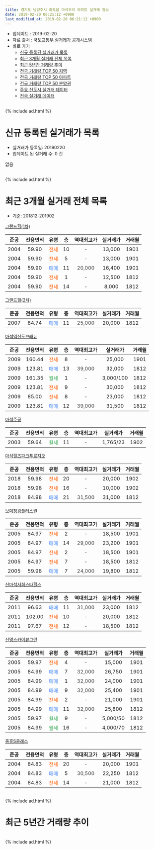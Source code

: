 ```yaml
---
title: 경기도 남양주시 화도읍 마석우리 아파트 실거래 정보
date: 2019-02-20 06:21:12 +0900
last_modified_at: 2019-02-20 06:21:12 +0900
---
```


* 업데이트 : 2019-02-20
* 자료 출처 : [국토교통부 실거래가 공개시스템](http://rt.molit.go.kr)
* 바로 가기
    * [신규 등록된 실거래가 목록](#신규-등록된-실거래가-목록)
    * [최근 3개월 실거래 전체 목록](#최근-3개월-실거래-전체-목록)
    * [최근 5년간 거래량 추이](#최근-5년간-거래량-추이)
    * [전국 거래량 TOP 50 지역](https://inasie.github.io/apt-trade-info/최근-3개월-전국에서-가장-거래가-많이-발생한-지역)
    * [전국 거래량 TOP 50 아파트](https://inasie.github.io/apt-trade-info/최근-3개월-전국에서-가장-거래가-많이-발생한-아파트)
    * [전국 거래량 TOP 50 분양권](https://inasie.github.io/apt-trade-info/최근-3개월-전국에서-가장-거래가-많이-발생한-분양권)
    * [주요 신도시 실거래 데이터](https://inasie.github.io/apt-trade-info/주요-신도시)
    * [전국 실거래 데이터](https://inasie.github.io/apt-trade-info/전국)
<br>
{% include ad.html %}
<br>

# 신규 등록된 실거래가 목록
* 실거래가 등록일: 20190220
* 업데이트 된 실거래 수: 0 건

없음

<br>
{% include ad.html %}
<br>

# 최근 3개월 실거래 전체 목록
* 기준: 201812-201902


[그랜드힐(1차)](https://search.naver.com/search.naver?query=%EA%B2%BD%EA%B8%B0%EB%8F%84+%EB%82%A8%EC%96%91%EC%A3%BC%EC%8B%9C+%ED%99%94%EB%8F%84%EC%9D%8D+%EB%A7%88%EC%84%9D%EC%9A%B0%EB%A6%AC+%EA%B7%B8%EB%9E%9C%EB%93%9C%ED%9E%90%281%EC%B0%A8%29)

|준공|전용면적|유형|층|역대최고가|실거래가|거래월|
|:---:|:---:|:---:|:---:|:---:|:---:|:---:|
|2004|59.90|<span style="color:#ff5a00">전세</span>|10|<span style="color:#444444">-</span>|13,000|1901|
|2004|59.90|<span style="color:#ff5a00">전세</span>|5|<span style="color:#444444">-</span>|13,000|1901|
|2004|59.90|<span style="color:#4285f3">매매</span>|11|<span style="color:#444444">20,000</span>|16,400|1901|
|2004|59.90|<span style="color:#ff5a00">전세</span>|1|<span style="color:#444444">-</span>|12,500|1812|
|2004|59.90|<span style="color:#ff5a00">전세</span>|14|<span style="color:#444444">-</span>|8,000|1812|

[그랜드힐(2차)](https://search.naver.com/search.naver?query=%EA%B2%BD%EA%B8%B0%EB%8F%84+%EB%82%A8%EC%96%91%EC%A3%BC%EC%8B%9C+%ED%99%94%EB%8F%84%EC%9D%8D+%EB%A7%88%EC%84%9D%EC%9A%B0%EB%A6%AC+%EA%B7%B8%EB%9E%9C%EB%93%9C%ED%9E%90%282%EC%B0%A8%29)

|준공|전용면적|유형|층|역대최고가|실거래가|거래월|
|:---:|:---:|:---:|:---:|:---:|:---:|:---:|
|2007|84.74|<span style="color:#4285f3">매매</span>|11|<span style="color:#444444">25,000</span>|20,000|1812|

[마석역신도브래뉴](https://search.naver.com/search.naver?query=%EA%B2%BD%EA%B8%B0%EB%8F%84+%EB%82%A8%EC%96%91%EC%A3%BC%EC%8B%9C+%ED%99%94%EB%8F%84%EC%9D%8D+%EB%A7%88%EC%84%9D%EC%9A%B0%EB%A6%AC+%EB%A7%88%EC%84%9D%EC%97%AD%EC%8B%A0%EB%8F%84%EB%B8%8C%EB%9E%98%EB%89%B4)

|준공|전용면적|유형|층|역대최고가|실거래가|거래월|
|:---:|:---:|:---:|:---:|:---:|:---:|:---:|
|2009|160.44|<span style="color:#ff5a00">전세</span>|8|<span style="color:#444444">-</span>|25,000|1901|
|2009|123.81|<span style="color:#4285f3">매매</span>|13|<span style="color:#444444">39,000</span>|32,000|1812|
|2009|161.35|<span style="color:#34a853">월세</span>|1|<span style="color:#444444">-</span>|3,000/100|1812|
|2009|123.81|<span style="color:#ff5a00">전세</span>|9|<span style="color:#444444">-</span>|30,000|1812|
|2009|85.00|<span style="color:#ff5a00">전세</span>|8|<span style="color:#444444">-</span>|23,000|1812|
|2009|123.81|<span style="color:#4285f3">매매</span>|12|<span style="color:#444444">39,000</span>|31,500|1812|

[마석주공](https://search.naver.com/search.naver?query=%EA%B2%BD%EA%B8%B0%EB%8F%84+%EB%82%A8%EC%96%91%EC%A3%BC%EC%8B%9C+%ED%99%94%EB%8F%84%EC%9D%8D+%EB%A7%88%EC%84%9D%EC%9A%B0%EB%A6%AC+%EB%A7%88%EC%84%9D%EC%A3%BC%EA%B3%B5)

|준공|전용면적|유형|층|역대최고가|실거래가|거래월|
|:---:|:---:|:---:|:---:|:---:|:---:|:---:|
|2003|59.64|<span style="color:#34a853">월세</span>|11|<span style="color:#444444">-</span>|1,765/23|1902|

[마석힐즈파크푸르지오](https://search.naver.com/search.naver?query=%EA%B2%BD%EA%B8%B0%EB%8F%84+%EB%82%A8%EC%96%91%EC%A3%BC%EC%8B%9C+%ED%99%94%EB%8F%84%EC%9D%8D+%EB%A7%88%EC%84%9D%EC%9A%B0%EB%A6%AC+%EB%A7%88%EC%84%9D%ED%9E%90%EC%A6%88%ED%8C%8C%ED%81%AC%ED%91%B8%EB%A5%B4%EC%A7%80%EC%98%A4)

|준공|전용면적|유형|층|역대최고가|실거래가|거래월|
|:---:|:---:|:---:|:---:|:---:|:---:|:---:|
|2018|59.98|<span style="color:#ff5a00">전세</span>|20|<span style="color:#444444">-</span>|20,000|1902|
|2018|59.98|<span style="color:#ff5a00">전세</span>|16|<span style="color:#444444">-</span>|10,000|1902|
|2018|84.98|<span style="color:#4285f3">매매</span>|21|<span style="color:#444444">31,500</span>|31,000|1812|

[보미청광플러스원](https://search.naver.com/search.naver?query=%EA%B2%BD%EA%B8%B0%EB%8F%84+%EB%82%A8%EC%96%91%EC%A3%BC%EC%8B%9C+%ED%99%94%EB%8F%84%EC%9D%8D+%EB%A7%88%EC%84%9D%EC%9A%B0%EB%A6%AC+%EB%B3%B4%EB%AF%B8%EC%B2%AD%EA%B4%91%ED%94%8C%EB%9F%AC%EC%8A%A4%EC%9B%90)

|준공|전용면적|유형|층|역대최고가|실거래가|거래월|
|:---:|:---:|:---:|:---:|:---:|:---:|:---:|
|2005|84.97|<span style="color:#ff5a00">전세</span>|2|<span style="color:#444444">-</span>|18,500|1901|
|2005|84.97|<span style="color:#4285f3">매매</span>|14|<span style="color:#444444">29,000</span>|23,200|1901|
|2005|84.97|<span style="color:#ff5a00">전세</span>|2|<span style="color:#444444">-</span>|18,500|1901|
|2005|84.97|<span style="color:#ff5a00">전세</span>|7|<span style="color:#444444">-</span>|18,500|1812|
|2005|59.98|<span style="color:#4285f3">매매</span>|7|<span style="color:#444444">24,000</span>|19,800|1812|

[신마석서희스타힐스](https://search.naver.com/search.naver?query=%EA%B2%BD%EA%B8%B0%EB%8F%84+%EB%82%A8%EC%96%91%EC%A3%BC%EC%8B%9C+%ED%99%94%EB%8F%84%EC%9D%8D+%EB%A7%88%EC%84%9D%EC%9A%B0%EB%A6%AC+%EC%8B%A0%EB%A7%88%EC%84%9D%EC%84%9C%ED%9D%AC%EC%8A%A4%ED%83%80%ED%9E%90%EC%8A%A4)

|준공|전용면적|유형|층|역대최고가|실거래가|거래월|
|:---:|:---:|:---:|:---:|:---:|:---:|:---:|
|2011|96.63|<span style="color:#4285f3">매매</span>|11|<span style="color:#444444">31,000</span>|23,000|1812|
|2011|102.00|<span style="color:#ff5a00">전세</span>|10|<span style="color:#444444">-</span>|20,000|1812|
|2011|97.67|<span style="color:#ff5a00">전세</span>|12|<span style="color:#444444">-</span>|18,500|1812|

[신명스카이뷰그린](https://search.naver.com/search.naver?query=%EA%B2%BD%EA%B8%B0%EB%8F%84+%EB%82%A8%EC%96%91%EC%A3%BC%EC%8B%9C+%ED%99%94%EB%8F%84%EC%9D%8D+%EB%A7%88%EC%84%9D%EC%9A%B0%EB%A6%AC+%EC%8B%A0%EB%AA%85%EC%8A%A4%EC%B9%B4%EC%9D%B4%EB%B7%B0%EA%B7%B8%EB%A6%B0)

|준공|전용면적|유형|층|역대최고가|실거래가|거래월|
|:---:|:---:|:---:|:---:|:---:|:---:|:---:|
|2005|59.97|<span style="color:#ff5a00">전세</span>|4|<span style="color:#444444">-</span>|15,000|1901|
|2005|84.99|<span style="color:#4285f3">매매</span>|7|<span style="color:#444444">32,000</span>|26,750|1901|
|2005|84.99|<span style="color:#4285f3">매매</span>|1|<span style="color:#444444">32,000</span>|24,000|1901|
|2005|84.99|<span style="color:#4285f3">매매</span>|9|<span style="color:#444444">32,000</span>|25,400|1901|
|2005|84.99|<span style="color:#ff5a00">전세</span>|2|<span style="color:#444444">-</span>|21,000|1901|
|2005|84.99|<span style="color:#4285f3">매매</span>|11|<span style="color:#444444">32,000</span>|25,800|1812|
|2005|59.97|<span style="color:#34a853">월세</span>|9|<span style="color:#444444">-</span>|5,000/50|1812|
|2005|84.99|<span style="color:#34a853">월세</span>|16|<span style="color:#444444">-</span>|4,000/70|1812|

[중흥S클래스](https://search.naver.com/search.naver?query=%EA%B2%BD%EA%B8%B0%EB%8F%84+%EB%82%A8%EC%96%91%EC%A3%BC%EC%8B%9C+%ED%99%94%EB%8F%84%EC%9D%8D+%EB%A7%88%EC%84%9D%EC%9A%B0%EB%A6%AC+%EC%A4%91%ED%9D%A5S%ED%81%B4%EB%9E%98%EC%8A%A4)

|준공|전용면적|유형|층|역대최고가|실거래가|거래월|
|:---:|:---:|:---:|:---:|:---:|:---:|:---:|
|2004|84.83|<span style="color:#ff5a00">전세</span>|20|<span style="color:#444444">-</span>|20,000|1901|
|2004|84.83|<span style="color:#4285f3">매매</span>|5|<span style="color:#444444">30,500</span>|22,250|1812|
|2004|84.83|<span style="color:#ff5a00">전세</span>|14|<span style="color:#444444">-</span>|21,000|1812|


<br>
{% include ad.html %}
<br>

# 최근 5년간 거래량 추이


<div style="width:100%;">
    <canvas id="deal_progress" height="200"></canvas>
</div>

<script>
new Chart(document.getElementById("deal_progress"), {
    type: 'line',
    data: {
        labels: ['201402','201403','201404','201405','201406','201407','201408','201409','201410','201411','201412','201501','201502','201503','201504','201505','201506','201507','201508','201509','201510','201511','201512','201601','201602','201603','201604','201605','201606','201607','201608','201609','201610','201611','201612','201701','201702','201703','201704','201705','201706','201707','201708','201709','201710','201711','201712','201801','201802','201803','201804','201805','201806','201807','201808','201809','201810','201811','201812','201901','201902'],
        datasets: [{
            label: '매매',
            pointRadius: 1,
            data: [31, 27, 32, 23, 23, 22, 18, 42, 31, 20, 29, 31, 32, 49, 38, 43, 33, 33, 42, 37, 37, 14, 23, 21, 19, 31, 19, 24, 25, 29, 40, 30, 43, 18, 14, 12, 18, 21, 13, 22, 28, 18, 18, 23, 15, 16, 15, 27, 34, 33, 19, 16, 15, 20, 26, 18, 16, 22, 8, 5, 0],
            borderColor: "rgba(255, 201, 14, 1)",
            backgroundColor: "rgba(255, 201, 14, 0.5)",
            fill: false,
            lineTension: 0
        },{
            label: '전월세',
            pointRadius: 1,
            data: [44, 42, 33, 27, 34, 44, 25, 27, 23, 28, 19, 33, 27, 32, 20, 26, 30, 30, 33, 22, 36, 34, 21, 23, 26, 22, 27, 16, 35, 20, 28, 22, 24, 20, 18, 13, 21, 35, 17, 23, 17, 20, 22, 22, 23, 23, 21, 43, 50, 44, 25, 24, 29, 19, 19, 24, 13, 15, 11, 8, 3],
            borderColor: "rgba(0, 141, 185, 1)",
            backgroundColor: "rgba(0, 141, 185, 0.5)",
            fill: false,
            lineTension: 0
        }
        ]
    },
    options: {
        responsive: true,
        title: {
            display: false
        },
        tooltips: {
            mode: 'index',
            intersect: false
        },
        hover: {
            mode: 'nearest',
            intersect: true
        },
        scales: {
            xAxes: [{
                display: true,
                scaleLabel: {
                    display: true,
                    labelString: '년/월'
                }
            }],
            yAxes: [{
                display: true,
                ticks: {
                    suggestedMin: 0,
                },
                scaleLabel: {
                    display: true,
                    labelString: '실거래 수'
                }
            }]
        }
    }
});

</script>


<br>
{% include ad.html %}
<br>

